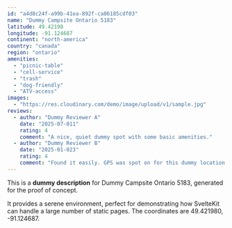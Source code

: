 ```yaml
---
id: "a4d8c24f-a99b-41ea-892f-ca06185cdf03"
name: "Dummy Campsite Ontario 5183"
latitude: 49.42198
longitude: -91.124687
continent: "north-america"
country: "canada"
region: "ontario"
amenities:
  - "picnic-table"
  - "cell-service"
  - "trash"
  - "dog-friendly"
  - "ATV-access"
images:
  - "https://res.cloudinary.com/demo/image/upload/v1/sample.jpg"
reviews:
  - author: "Dummy Reviewer A"
    date: "2025-07-011"
    rating: 4
    comment: "A nice, quiet dummy spot with some basic amenities."
  - author: "Dummy Reviewer B"
    date: "2025-01-023"
    rating: 4
    comment: "Found it easily. GPS was spot on for this dummy location."
---
```


This is a **dummy description** for Dummy Campsite Ontario 5183, generated for the proof of concept.

It provides a serene environment, perfect for demonstrating how SvelteKit can handle a large number of static pages. The coordinates are 49.421980, -91.124687.
